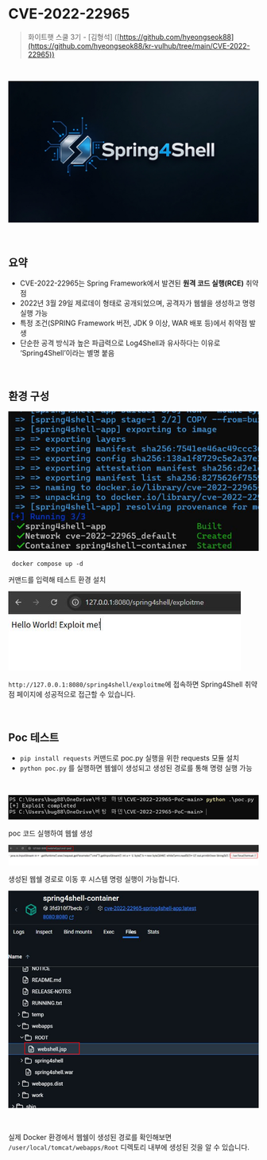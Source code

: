 # CVE-2022-22965

> 화이트햇 스쿨 3기 - [김형석] ([https://github.com/hyeongseok88](https://github.com/hyeongseok88/kr-vulhub/tree/main/CVE-2022-22965))

<br>

![](img/spring4shell-logo.png)
 
<br/>

## 요약

- CVE-2022-22965는 Spring Framework에서 발견된 **원격 코드 실행(RCE)** 취약점
- 2022년 3월 29일 제로데이 형태로 공개되었으며, 공격자가 웹쉘을 생성하고 명령 실행 가능
- 특정 조건(SPRING Framework 버전, JDK 9 이상, WAR 배포 등)에서 취약점 발생
- 단순한 공격 방식과 높은 파급력으로 Log4Shell과 유사하다는 이유로 ‘Spring4Shell’이라는 별명 붙음

<br/>

## 환경 구성

![](img/es.png)

```console
 docker compose up -d
```

커맨드를 입력해 테스트 환경 설치
<br>

![](img/main.png)


`http://127.0.0.1:8080/spring4shell/exploitme`에 접속하면 Spring4Shell 취약점 페이지에 성공적으로 접근할 수 있습니다.


<br/>

## Poc 테스트

- `pip install requests` 커맨드로 poc.py 실행을 위한 requests 모듈 설치
- `python poc.py` 를 실행하면 웹쉘이 생성되고 생성된 경로를 통해 명령 실행 가능
<br>

![](img/attack.png)


poc 코드 실행하여 웹쉘 생성

![](img/exc.png)


생성된 웹쉘 경로로 이동 후 시스템 명령 실행이 가능합니다.

![](img/webshell_loc.png)

<br>

실제 Docker 환경에서 웹쉘이 생성된 경로를 확인해보면 `/user/local/tomcat/webapps/Root` 디렉토리 내부에 생성된 것을 알 수 있습니다.




